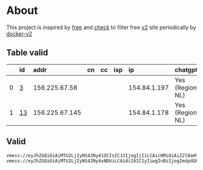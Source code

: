 
# About

This project is inspired by [free](https://github.com/freefq/free) and [check](https://github.com/yeahwu/check) to filter free [v2](https://github.com/v2fly/v2ray-core) site periodically by [docker-v2](https://hub.docker.com/r/v2ray/official)

    

## Table valid
|    | id                   | addr           | cn   | cc   | isp   | ip           | chatgpt          |
|---:|:---------------------|:---------------|:-----|:-----|:------|:-------------|:-----------------|
|  0 | [3](config/3.json)   | 156.225.67.58  |      |      |       | 154.84.1.197 | Yes (Region: NL) |
|  1 | [13](config/13.json) | 156.225.67.145 |      |      |       | 154.84.1.178 | Yes (Region: NL) |

## Valid
```
vmess://eyJhZGQiOiAiMTU2LjIyNS42Ny41OCIsICJ2IjogIjIiLCAicHMiOiAiZ2l0aHViLmNvbS9mcmVlZnEgLSBcdTUzNTdcdTk3NWUgIDMiLCAicG9ydCI6IDU4MTg4LCAiaWQiOiAiOWMwMjZlZmUtNmFmMC00NjVmLWI4YzAtM2Y1OGM4YzJkNGM1IiwgImFpZCI6ICI2NCIsICJuZXQiOiAidGNwIiwgInR5cGUiOiAiIiwgImhvc3QiOiAiIiwgInBhdGgiOiAiLyIsICJ0bHMiOiAiIn0=
vmess://eyJhZGQiOiAiMTU2LjIyNS42Ny4xNDUiLCAidiI6ICIyIiwgInBzIjogImdpdGh1Yi5jb20vZnJlZWZxIC0gXHU1MzU3XHU5NzVlICAxMyIsICJwb3J0IjogNTE5NDgsICJpZCI6ICI5MzUwM2RkNS0yNDVhLTRlYjEtYWUyYS01N2FiOWYyYjNjMjkiLCAiYWlkIjogIjY0IiwgIm5ldCI6ICJ0Y3AiLCAidHlwZSI6ICIiLCAiaG9zdCI6ICIxOC4xNDMuMTIzLjM1IiwgInBhdGgiOiAiLyIsICJ0bHMiOiAiIn0=
```

